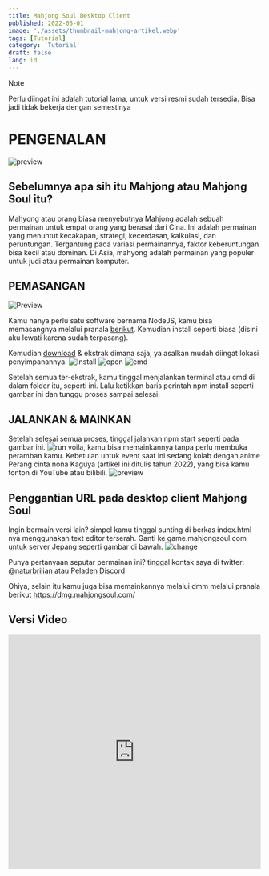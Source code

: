 ```yaml
---
title: Mahjong Soul Desktop Client
published: 2022-05-01
image: './assets/thumbnail-mahjong-artikel.webp'
tags: [Tutorial]
category: 'Tutorial'
draft: false 
lang: id
---
```


> [!NOTE]
> Perlu diingat ini adalah tutorial lama, untuk versi resmi sudah tersedia. Bisa jadi tidak bekerja dengan semestinya

# PENGENALAN
![preview](https://miro.medium.com/v2/resize:fit:4800/format:webp/1*vWOYi5le6ovBINHsyLG-cQ.png)

## Sebelumnya apa sih itu Mahjong atau Mahjong Soul itu?
Mahyong atau orang biasa menyebutnya Mahjong adalah sebuah permainan untuk empat orang yang berasal dari Cina. Ini adalah permainan yang menuntut kecakapan, strategi, kecerdasan, kalkulasi, dan peruntungan. Tergantung pada variasi permainannya, faktor keberuntungan bisa kecil atau dominan. Di Asia, mahyong adalah permainan yang populer untuk judi atau permainan komputer.

## PEMASANGAN
![Preview](https://miro.medium.com/v2/resize:fit:4800/format:webp/1*tCwoeuBBPZA8hNxbzIsmmQ.png)

Kamu hanya perlu satu software bernama NodeJS, kamu bisa memasangnya melalui pranala [berikut](https://www.google.com/url?q=https%3A%2F%2Fnodejs.org%2Fen%2Fdownload%2Fcurrent%2F&sa=D&sntz=1&usg=AOvVaw2NBLQNRYaH0g2zYL7qEUe2). Kemudian install seperti biasa (disini aku lewati karena sudah terpasang).

Kemudian [download](https://github.com/berpergian/MahjongSoul-Dekstop) & ekstrak dimana saja, ya asalkan mudah diingat lokasi penyimpanannya.
![Install](https://miro.medium.com/v2/resize:fit:640/format:webp/1*5YojCTVIxJjBejTjy3z7LA.png)
![open](https://miro.medium.com/v2/resize:fit:4800/format:webp/1*h1lkIt_pHpiyUSYfGi6mQg.png)
![cmd](https://miro.medium.com/v2/resize:fit:4800/format:webp/1*-8WfyGF2ppQ6VxvaummVTA.png)

Setelah semua ter-ekstrak, kamu tinggal menjalankan terminal atau cmd di dalam folder itu, seperti ini. Lalu ketikkan baris perintah npm install seperti gambar ini dan tunggu proses sampai selesai.

## JALANKAN & MAINKAN
Setelah selesai semua proses, tinggal jalankan npm start seperti pada gambar ini.
![run](https://miro.medium.com/v2/resize:fit:4800/format:webp/1*n-m-TH40QQVTHVyLaSHHfw.png)
voila, kamu bisa memainkannya tanpa perlu membuka peramban kamu. Kebetulan untuk event saat ini sedang kolab dengan anime Perang cinta nona Kaguya (artikel ini ditulis tahun 2022), yang bisa kamu tonton di YouTube atau bilibili.
![preview](https://miro.medium.com/v2/resize:fit:4800/format:webp/1*5eNT2-QM5dKVyQrSlWYR1Q.png)

## Penggantian URL pada desktop client Mahjong Soul

Ingin bermain versi lain? simpel kamu tinggal sunting di berkas index.html nya menggunakan text editor terserah. Ganti ke game.mahjongsoul.com untuk server Jepang seperti gambar di bawah.
![change](https://miro.medium.com/v2/resize:fit:4800/format:webp/1*ihsEshrOeUX8986QPGE05A.png)

Punya pertanyaan seputar permainan ini? tinggal kontak saya di twitter: [@naturbrilian](https://twitter.com/naturbrilian) atau [Peladen Discord](https://go.naturbrilian.my.id/discord)

Ohiya, selain itu kamu juga bisa memainkannya melalui dmm melalui pranala berikut https://dmg.mahjongsoul.com/

## Versi Video
<iframe width="100%" height="468" src="https://www.youtube.com/embed/nSzSK884S_o?si=Z0a-Pq_qYeHYsNBY" title="YouTube video player" frameborder="0" allow="accelerometer; autoplay; clipboard-write; encrypted-media; gyroscope; picture-in-picture; web-share" referrerpolicy="strict-origin-when-cross-origin" allowfullscreen></iframe>

